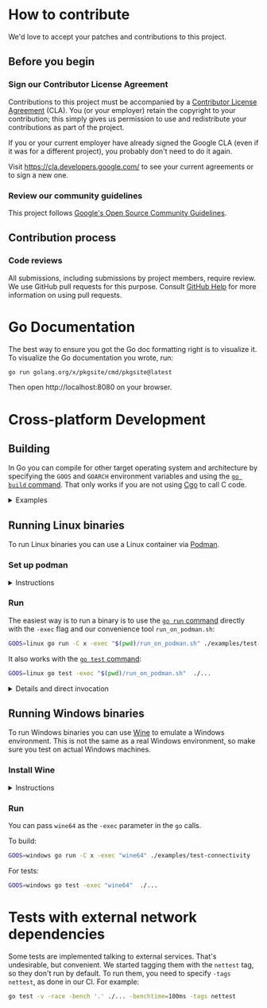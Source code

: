 # How to contribute

We'd love to accept your patches and contributions to this project.

## Before you begin

### Sign our Contributor License Agreement

Contributions to this project must be accompanied by a
[Contributor License Agreement](https://cla.developers.google.com/about) (CLA).
You (or your employer) retain the copyright to your contribution; this simply
gives us permission to use and redistribute your contributions as part of the
project.

If you or your current employer have already signed the Google CLA (even if it
was for a different project), you probably don't need to do it again.

Visit <https://cla.developers.google.com/> to see your current agreements or to
sign a new one.

### Review our community guidelines

This project follows
[Google's Open Source Community Guidelines](https://opensource.google/conduct/).

## Contribution process

### Code reviews

All submissions, including submissions by project members, require review. We
use GitHub pull requests for this purpose. Consult
[GitHub Help](https://help.github.com/articles/about-pull-requests/) for more
information on using pull requests.

# Go Documentation

The best way to ensure you got the Go doc formatting right is to visualize it.
To visualize the Go documentation you wrote, run:

```sh
go run golang.org/x/pkgsite/cmd/pkgsite@latest
```

Then open http://localhost:8080 on your browser.

# Cross-platform Development

## Building

In Go you can compile for other target operating system and architecture by specifying the `GOOS` and `GOARCH` environment variables and using the [`go build` command](https://pkg.go.dev/cmd/go#hdr-Compile_packages_and_dependencies). That only works if you are not using [Cgo](https://pkg.go.dev/cmd/cgo) to call C code.

<details>
  <summary>Examples</summary>

MacOS example:

```console
% GOOS=darwin go build -C x -o ./bin/ ./examples/test-connectivity 
% file ./x/bin/test-connectivity 
./x/bin/test-connectivity: Mach-O 64-bit executable x86_64
```

Linux example:

```console
% GOOS=linux go build -C x -o ./bin/ ./examples/test-connectivity 
% file ./x/bin/test-connectivity                      
./x/bin/test-connectivity: ELF 64-bit LSB executable, x86-64, version 1 (SYSV), statically linked, Go BuildID=n0WfUGLum4Y6OpYxZYuz/lbtEdv_kvyUCd3V_qOqb/CC_6GAQqdy_ebeYTdn99/Tk_G3WpBWi8vxqmIlIuU, with debug_info, not stripped
```

Windows example:

```console
% GOOS=windows go build -C x -o ./bin/ ./examples/test-connectivity 
% file ./x/bin/test-connectivity.exe 
./x/bin/test-connectivity.exe: PE32+ executable (console) x86-64 (stripped to external PDB), for MS Windows
```

</details>

## Running Linux binaries

To run Linux binaries you can use a Linux container via [Podman](https://podman.io/).

### Set up podman
<details>
  <summary>Instructions</summary>

[Install Podman](https://podman.io/docs/installation) (once). On macOS:

```sh
brew install podman
```

Create the podman service VM (once) with the [`podman machine init` command](https://docs.podman.io/en/latest/markdown/podman-machine-init.1.html):

```sh
podman machine init
```

Start the VM with the [`podman machine start` command](https://docs.podman.io/en/latest/markdown/podman-machine-start.1.html), after every time it is stopped:

```sh
podman machine start
```

You can see the VM running with the [`podman machine list` command](https://docs.podman.io/en/latest/markdown/podman-machine-list.1.html):

```console
% podman machine list
NAME                     VM TYPE     CREATED        LAST UP            CPUS        MEMORY      DISK SIZE
podman-machine-default*  qemu        3 minutes ago  Currently running  1           2.147GB     107.4GB
```

When you are done with development, you can stop the machine with the [`podman machine stop` command](https://docs.podman.io/en/latest/markdown/podman-machine-stop.1.html):

```sh
podman machine stop
```

</details>

### Run

The easiest way is to run a binary is to use the [`go run` command](https://pkg.go.dev/cmd/go#hdr-Compile_and_run_Go_program) directly with the `-exec` flag and our convenience tool `run_on_podman.sh`:

```sh
GOOS=linux go run -C x -exec "$(pwd)/run_on_podman.sh" ./examples/test-connectivity
```

It also works with the [`go test` command](https://pkg.go.dev/cmd/go#hdr-Test_packages):

```sh
GOOS=linux go test -exec "$(pwd)/run_on_podman.sh"  ./...
```

<details>
  <summary>Details and direct invocation</summary>

The `run_on_podman.sh` script uses the [`podman run` command](https://docs.podman.io/en/latest/markdown/podman-run.1.html) and a minimal ["distroless" container image](https://github.com/GoogleContainerTools/distroless) to run the binary you want:

```sh
podman run --arch $(uname -m) --rm -it -v "${bin}":/outline/bin gcr.io/distroless/static-debian11 /outline/bin "$@"
```

You can also use `podman run` directly to run a pre-built binary:

```console
% podman run --rm -it -v ./x/bin:/outline gcr.io/distroless/static-debian11 /outline/test-connectivity
Usage of /outline/test-connectivity:
  -domain string
        Domain name to resolve in the test (default "example.com.")
  -key string
        Outline access key
  -proto string
        Comma-separated list of the protocols to test. Muse be "tcp", "udp", or a combination of them (default "tcp,udp")
  -resolver string
        Comma-separated list of addresses of DNS resolver to use for the test (default "8.8.8.8,2001:4860:4860::8888")
  -v    Enable debug output
```

Flags explanation:
- `--rm`: Remove container (and pod if created) after exit
- `-i` (interactive): Keep STDIN open even if not attached
- `-t` (tty): Allocate a pseudo-TTY for container
- `-v` (volume): Bind mount a volume into the container. Volume source will be on the server machine, not the client
</details>

## Running Windows binaries

To run Windows binaries you can use [Wine](https://en.wikipedia.org/wiki/Wine_(software)) to emulate a Windows environment.
This is not the same as a real Windows environment, so make sure you test on actual Windows machines.

### Install Wine

<details>
  <summary>Instructions</summary>

Follow the instructions at https://wiki.winehq.org/Download.

On macOS:

```sh
brew tap homebrew/cask-versions
brew install --cask --no-quarantine wine-stable
```

After installation, `wine64` should be on your `PATH`. Check with `wine64 --version`:

```sh
wine64 --version
```

</details>

### Run

You can pass `wine64` as the `-exec` parameter in the `go` calls.

To build:

```sh
GOOS=windows go run -C x -exec "wine64" ./examples/test-connectivity
```

For tests:

```sh
GOOS=windows go test -exec "wine64"  ./...
```

# Tests with external network dependencies

Some tests are implemented talking to external services. That's undesirable, but convenient.
We started tagging them with the `nettest` tag, so they don't run by default. To run them, you need to specify `-tags nettest`, as done in our CI.
For example:

```sh
go test -v -race -bench '.' ./... -benchtime=100ms -tags nettest
```
